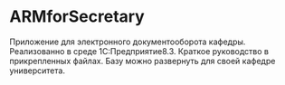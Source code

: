 # ARMforSecretary
Приложение для электронного документооборота кафедры.
Реализованно в среде 1С:Предприятие8.3.
Краткое руководство в прикрепленных файлах.
Базу можно развернуть для своей кафедре университета.
